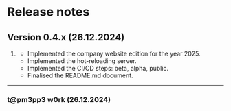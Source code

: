 # Release notes

## Version 0.4.x (26.12.2024)
1. [](#features)
	* Implemented the company website edition for the year 2025.
	* Implemented the hot-reloading server.
	* Implemented the CI/CD steps: beta, alpha, public.
	* Finalised the README.md document.

---
### t@pm3pp3 w0rk (26.12.2024)
